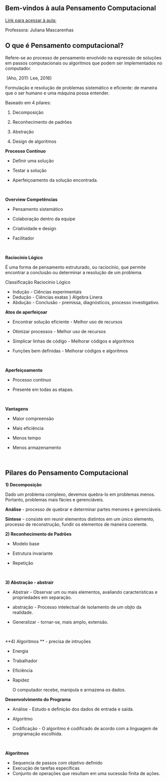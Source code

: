 ## Bem-vindos à aula Pensamento Computacional

[Link para acessar à aula:](https://web.dio.me/course/pensamento-computacional/learning/050675c1-8a7f-476b-a778-9b1c7eb75744?back=/track/philips-fullstack-developer&tab=undefined&moduleId=undefined)

Professora: Juliana Mascarenhas

## O que é Pensamento computacional?

Refere-se ao processo de pensamento envolvido na expressão de soluções em passos computacionais ou algoritmos que podem ser implementados no computador.

​                                                                                                                           (Aho, 2011: Lee, 2016)

Formulação e resolução de problemas sistemático e eficiente: de maneira que o ser humano e uma máquina possa entender.

Baseado em 4 pilares:

   1) Decomposição

   2) Reconhecimento de padrões

   3) Abstração

   4) Design de algoritmos



**Processo Contínuo**

* Definir uma solução

* Testar a solução

* Aperfeiçoamento da solução encontrada.

  ​

**Overview Competências**

* Pensamento sistemático

* Colaboração dentro da equipe

* Criatividade e design

* Facilitador

  ​

**Raciocínio Lógico**

É uma forma de pensamento estruturado, ou raciocínio, que permite encontrar a conclusão ou determinar a resolução de um problema.

Classificação Raciocínio Lógico

* Indução - Ciências experimentais
* Dedução - Ciências exatas } Algebra Linera
* Abdução - Conclusão - premissa, diagnósticos, processo investigativo.



**Atos de aperfeiçoar**

* Encontrar solução eficiente - Melhor uso de recursos

* Otimizar processos - Melhor uso de recursos

* Simplicar linhas de código - Melhorar códigos e algoritmos

* Funções bem definidas - Melhorar códigos e algoritmos

  ​

**Aperfeiçoamento**

* Processo contínuo

* Presente em todas as etapas.

  ​

**Vantagens**

* Maior compreensão

* Mais eficiência

* Menos tempo

* Menos armazenamento

  ​

## Pilares do Pensamento Computacional

**1) Decomposição**

Dado um problema complexo, devemos quebra-lo em problemas menos. Portanto, problemas mais fácies e gerenciáveis.

**Análise** - processo de quebrar e determinar partes menores e gerenciáveis.

**Síntese** - consiste em reunir elementos distintos em um único elemento, processo de reconstrução, fundir os elementos de maneira coerente.



**2) Reconhecimento de Padrões**

* Modelo base

* Estrutura invariante

* Repetição

  ​

**3) Abstração - abstrair**

* Abstrair - Observar um ou mais elementos, avaliando características e propriedades em separação.

* abstração - Processo intelectual de isolamento de um objto da realidade.

* Generalizar - tornar-se, mais amplo, extensão.

  ​

**4) Algoritmos ** - precisa de intruções

* Energia

* Trabalhador

* Eficiência

* Rapidez

  O computador recebe, manipula e armazena os dados. 

**Desenvolvimento do Programa**

- Análise - Estudo e definição dos dados de entrada e saída.

- Algoritmo

- Codificação - O algoritmo é codificado de acordo com a linguagem de programação escolhida.

  ​

**Algoritmos**

- Sequencia de passos com objetivo definido
- Execução de tarefas específicas
- Conjunto de operações que resultam em uma sucessão finita de ações.